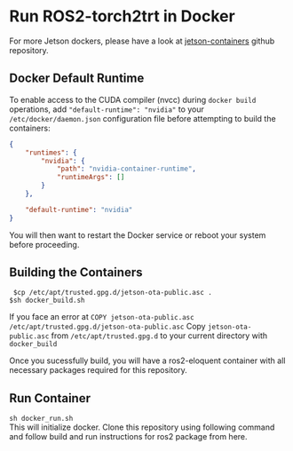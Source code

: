 # Run ROS2-torch2trt in Docker

For more Jetson dockers, please have a look at [jetson-containers](https://github.com/dusty-nv/jetson-containers) github repository.

## Docker Default Runtime

To enable access to the CUDA compiler (nvcc) during `docker build` operations, add `"default-runtime": "nvidia"` to your `/etc/docker/daemon.json` configuration file before attempting to build the containers:

``` json
{
    "runtimes": {
        "nvidia": {
            "path": "nvidia-container-runtime",
            "runtimeArgs": []
        }
    },

    "default-runtime": "nvidia"
}
```

You will then want to restart the Docker service or reboot your system before proceeding.

## Building the Containers
``` $cp /etc/apt/trusted.gpg.d/jetson-ota-public.asc .``` <br/>
``` $sh docker_build.sh ``` <br/>

If you face an error at ```COPY jetson-ota-public.asc /etc/apt/trusted.gpg.d/jetson-ota-public.asc```
Copy ``` jetson-ota-public.asc ``` from ``` /etc/apt/trusted.gpg.d ``` to your current directory with ```docker_build```

Once you sucessfully build, you will have a ros2-eloquent container with all necessary packages required for this repository.<br/>


## Run Container

``` sh docker_run.sh ```<br/>
This will initialize docker. Clone this repository using following command and follow build and run instructions for ros2 package from here.<br/>




